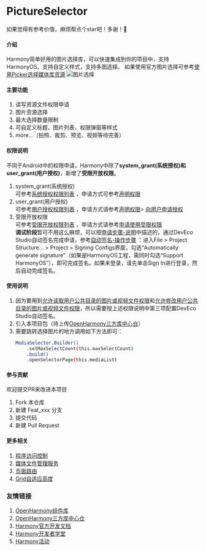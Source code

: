 # PictureSelector
如果觉得有参考价值，麻烦帮点个star吧！多谢！:tada:

#### 介绍
Harmony简单好用的图片选择库，可以快速集成到你的项目中，支持HarmonyOS。支持自定义样式，支持多图选择。
如果使用官方图片选择可参考[使用Picker选择媒体库资源](https://developer.huawei.com/consumer/cn/doc/harmonyos-guides-V5/photoaccesshelper-photoviewpicker-V5)
![图片选择](https://gitee.com/sea5241/PictureSelector/raw/master/%E6%BC%94%E7%A4%BA.gif)
#### 主要功能
1.  读写资源文件权限申请
2.  图片资源选择
3.  最大选择数量限制
4.  可自定义标题、图片列表、权限弹窗等样式
5.  more...（拍照、裁剪、预览、视频等待完善）

#### 权限说明
不同于Android中的权限申请，Harmony中除了**system_grant(系统授权)**和**user_grant(用户授权)**，新增了**受限开放权限**。
1.  system_grant(系统授权)
    <br>可参考[系统授权权限列表](https://developer.huawei.com/consumer/cn/doc/harmonyos-guides-V5/permissions-for-all-V5#system_grant系统授权权限列表)
，申请方式可参考[声明权限](https://developer.huawei.com/consumer/cn/doc/harmonyos-guides-V5/declare-permissions-V5)
2.  user_grant(用户授权)
    <br>可参考[用户授权权限列表](https://developer.huawei.com/consumer/cn/doc/harmonyos-guides-V5/permissions-for-all-V5#user_grant用户授权权限列表)
，申请方式请参考[声明权限](https://developer.huawei.com/consumer/cn/doc/harmonyos-guides-V5/declare-permissions-V5)> [向用户申请授权](https://developer.huawei.com/consumer/cn/doc/harmonyos-guides-V5/request-user-authorization-V5)
3.  受限开放权限
    <br>可参考[受限开放权限列表](https://developer.huawei.com/consumer/cn/doc/harmonyos-guides-V5/restricted-permissions-V5)
，申请方式请参考[申请使用受限权限](https://developer.huawei.com/consumer/cn/doc/harmonyos-guides-V5/declare-permissions-in-acl-V5)
    <br>**调试阶段**暂可不用这么麻烦，可以按[申请步骤-说明](https://developer.huawei.com/consumer/cn/doc/harmonyos-guides-V5/declare-permissions-in-acl-V5#section16719554133310)中描述的，通过DevEco Studio自动签名完成申请，参考[自动签名-操作步骤](https://developer.huawei.com/consumer/cn/doc/harmonyos-guides-V5/ide-signing-0000001587684945-V5#section151231211105010)
：进入File > Project Structure... > Project > Signing Configs界面，勾选“Automatically generate signature”（如果是HarmonyOS工程，需同时勾选“Support HarmonyOS”），即可完成签名。如果未登录，请先单击Sign In进行登录，然后自动完成签名。
#### 使用说明

1.  因为要用到[允许读取用户公共目录的图片或视频文件权限](https://developer.huawei.com/consumer/cn/doc/harmonyos-guides-V5/restricted-permissions-V5#section397164718158)和[允许修改用户公共目录的图片或视频文件权限](https://developer.huawei.com/consumer/cn/doc/harmonyos-guides-V5/restricted-permissions-V5#section1417080131712)，所以需要按上述权限说明中第三项配置DevEco Studio自动签名。
2.  引入本项目包（待上传[OpenHarmony三方库中心仓](https://ohpm.openharmony.cn/#/cn/help/createandpublish)）
3.  需要跳转选择图片的地方调用如下方法即可：
    ```bash
    MediaSelector.Builder()
        .setMaxSelectCount(this.maxSelectCount)
        .build()
        .openSelectorPage(this.mediaList)
    ```

#### 参与贡献
欢迎提交PR来改进本项目
1.  Fork 本仓库
2.  新建 Feat_xxx 分支
3.  提交代码
4.  新建 Pull Request


#### 更多相关

1.  [程序访问控制](https://developer.huawei.com/consumer/cn/doc/harmonyos-guides-V5/2_5_u7a0b_u5e8f_u8bbf_u95ee_u63a7_u5236-V5)
2.  [媒体文件管理服务](https://developer.huawei.com/consumer/cn/doc/harmonyos-guides-V5/92_u4f53_u6587_u4ef6_u7ba1_u7406_u670d_u52a1_uff09-V5)
3.  [页面路由](https://developer.huawei.com/consumer/cn/doc/harmonyos-guides-V5/arkts-routing-V5)
4.  [Grid自适应高度](https://developer.huawei.com/consumer/cn/forum/topic/0203142166821666372?fid=0102683795438680754)

### 友情链接
1.  [OpenHarmony组件库](https://gitee.com/explore/harmony)
2.  [OpenHarmony三方库中心仓](https://ohpm.openharmony.cn/#/cn/help/createandpublish)
3.  [Harmony官方开发文档](https://developer.huawei.com/consumer/cn/doc/harmonyos-guides-V5/application-dev-guide-V5)
4.  [Harmony开发者学堂](https://developer.huawei.com/consumer/cn/training/dev-cert-detail/101666948302721398)
5.  [Harmony活动](https://developer.huawei.com/consumer/cn/activity/)